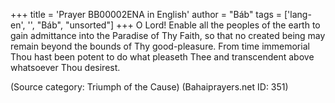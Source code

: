 +++
title = 'Prayer BB00002ENA in English'
author = "Báb"
tags = ['lang-en', '', "Báb", "unsorted"]
+++
O Lord!  Enable all the peoples of the earth to gain admittance into the Paradise of Thy Faith, so that no created being may remain beyond the bounds of Thy good-pleasure.
From time immemorial Thou hast been potent to do what pleaseth Thee and transcendent above whatsoever Thou desirest.

(Source category: Triumph of the Cause)
(Bahaiprayers.net ID: 351)
